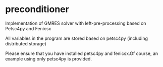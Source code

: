 # preconditioner
Implementation of GMRES solver with left-pre-processing based on Petsc4py and Fenicsx

All variables in the program are stored based on petsc4py (including distributed storage)

Please ensure that you have installed petsc4py and fenicsx.Of course, an example using only petsc4py is provided.

